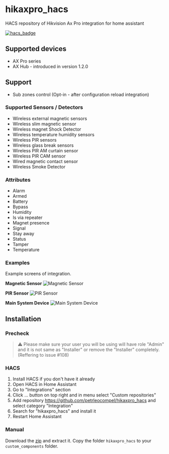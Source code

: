 # hikaxpro_hacs
HACS repository of Hikvision Ax Pro integration for home assistant

[![hacs_badge](https://img.shields.io/badge/HACS-Custom-41BDF5.svg)](https://github.com/hacs/integration)

## Supported devices
- AX Pro series
- AX Hub - introduced in version 1.2.0 

## Support
- Sub zones control (Opt-in - after configuration reload integration)

### Supported Sensors / Detectors
- Wireless external magnetic sensors
- Wireless slim magnetic sensor
- Wireless magnet Shock Detector
- Wireless temperature humidity sensors
- Wireless PIR sensors
- Wireless glass break sensors
- Wireless PIR AM curtain sensor
- Wireless PIR CAM sensor
- Wired magnetic contact sensor
- Wireless Smoke Detector

### Attributes
- Alarm
- Armed
- Battery
- Bypass
- Humidity
- Is via repeater
- Magnet presence
- Signal
- Stay away
- Status
- Tamper
- Temperature

### Examples
Example screens of integration. 

**Magnetic Sensor**
![Magnetic Sensor](https://user-images.githubusercontent.com/9423543/222737996-4eefb9a5-a09a-4713-a87e-71664580aaf2.png)

**PIR Sensor**
![PIR Sensor](https://user-images.githubusercontent.com/9423543/222738007-1961348c-9e94-46de-9a29-40aedc726e38.png)

**Main System Device**
![Main System Device](https://user-images.githubusercontent.com/9423543/224548626-823a6cfa-5c15-4a6a-97d2-32831797253c.png)


## Installation

### Precheck
> ⚠️ Please make sure your user you will be using will have role "Admin" and it is not same as "Installer" or remove the "Installer" completely. (Reffering to issue #108)

### HACS

1. Install HACS if you don't have it already
2. Open HACS in Home Assistant
3. Go to "Integrations" section
4. Click ... button on top right and in menu select "Custom repositories"
5. Add repository https://github.com/petrleocompel/hikaxpro_hacs and select category "Integration"
6. Search for "hikaxpro_hacs" and install it
7. Restart Home Assistant

### Manual

Download the [zip](https://github.com/petrleocompel/hikaxpro_hacs/archive/refs/heads/master.zip) and extract it. Copy the folder `hikaxpro_hacs` to your `custom_components` folder.

